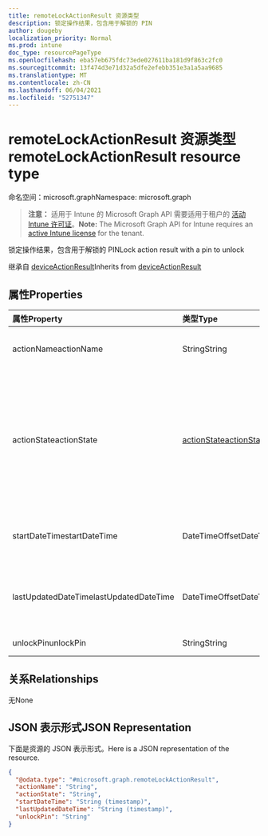 ```yaml
---
title: remoteLockActionResult 资源类型
description: 锁定操作结果，包含用于解锁的 PIN
author: dougeby
localization_priority: Normal
ms.prod: intune
doc_type: resourcePageType
ms.openlocfilehash: eba57eb675fdc73ede027611ba181d9f863c2fc0
ms.sourcegitcommit: 13f474d3e71d32a5dfe2efebb351e3a1a5aa9685
ms.translationtype: MT
ms.contentlocale: zh-CN
ms.lasthandoff: 06/04/2021
ms.locfileid: "52751347"
---
```

# <a name="remotelockactionresult-resource-type"></a><span data-ttu-id="1ca7d-103">remoteLockActionResult 资源类型</span><span class="sxs-lookup"><span data-stu-id="1ca7d-103">remoteLockActionResult resource type</span></span>

<span data-ttu-id="1ca7d-104">命名空间：microsoft.graph</span><span class="sxs-lookup"><span data-stu-id="1ca7d-104">Namespace: microsoft.graph</span></span>

> <span data-ttu-id="1ca7d-105">**注意：** 适用于 Intune 的 Microsoft Graph API 需要适用于租户的 [活动 Intune 许可证](https://go.microsoft.com/fwlink/?linkid=839381)。</span><span class="sxs-lookup"><span data-stu-id="1ca7d-105">**Note:** The Microsoft Graph API for Intune requires an [active Intune license](https://go.microsoft.com/fwlink/?linkid=839381) for the tenant.</span></span>

<span data-ttu-id="1ca7d-106">锁定操作结果，包含用于解锁的 PIN</span><span class="sxs-lookup"><span data-stu-id="1ca7d-106">Lock action result with a pin to unlock</span></span>


<span data-ttu-id="1ca7d-107">继承自 [deviceActionResult](../resources/intune-devices-deviceactionresult.md)</span><span class="sxs-lookup"><span data-stu-id="1ca7d-107">Inherits from [deviceActionResult](../resources/intune-devices-deviceactionresult.md)</span></span>

## <a name="properties"></a><span data-ttu-id="1ca7d-108">属性</span><span class="sxs-lookup"><span data-stu-id="1ca7d-108">Properties</span></span>
|<span data-ttu-id="1ca7d-109">属性</span><span class="sxs-lookup"><span data-stu-id="1ca7d-109">Property</span></span>|<span data-ttu-id="1ca7d-110">类型</span><span class="sxs-lookup"><span data-stu-id="1ca7d-110">Type</span></span>|<span data-ttu-id="1ca7d-111">说明</span><span class="sxs-lookup"><span data-stu-id="1ca7d-111">Description</span></span>|
|:---|:---|:---|
|<span data-ttu-id="1ca7d-112">actionName</span><span class="sxs-lookup"><span data-stu-id="1ca7d-112">actionName</span></span>|<span data-ttu-id="1ca7d-113">String</span><span class="sxs-lookup"><span data-stu-id="1ca7d-113">String</span></span>|<span data-ttu-id="1ca7d-114">操作名称 继承自 [deviceActionResult](../resources/intune-devices-deviceactionresult.md)</span><span class="sxs-lookup"><span data-stu-id="1ca7d-114">Action name Inherited from [deviceActionResult](../resources/intune-devices-deviceactionresult.md)</span></span>|
|<span data-ttu-id="1ca7d-115">actionState</span><span class="sxs-lookup"><span data-stu-id="1ca7d-115">actionState</span></span>|[<span data-ttu-id="1ca7d-116">actionState</span><span class="sxs-lookup"><span data-stu-id="1ca7d-116">actionState</span></span>](../resources/intune-devices-actionstate.md)|<span data-ttu-id="1ca7d-117">操作的状态 继承自 [deviceActionResult](../resources/intune-devices-deviceactionresult.md)。</span><span class="sxs-lookup"><span data-stu-id="1ca7d-117">State of the action Inherited from [deviceActionResult](../resources/intune-devices-deviceactionresult.md).</span></span> <span data-ttu-id="1ca7d-118">可取值为：`none`、`pending`、`canceled`、`active`、`done`、`failed` 或 `notSupported`。</span><span class="sxs-lookup"><span data-stu-id="1ca7d-118">Possible values are: `none`, `pending`, `canceled`, `active`, `done`, `failed`, `notSupported`.</span></span>|
|<span data-ttu-id="1ca7d-119">startDateTime</span><span class="sxs-lookup"><span data-stu-id="1ca7d-119">startDateTime</span></span>|<span data-ttu-id="1ca7d-120">DateTimeOffset</span><span class="sxs-lookup"><span data-stu-id="1ca7d-120">DateTimeOffset</span></span>|<span data-ttu-id="1ca7d-121">操作启动的时间 继承自 [deviceActionResult](../resources/intune-devices-deviceactionresult.md)</span><span class="sxs-lookup"><span data-stu-id="1ca7d-121">Time the action was initiated Inherited from [deviceActionResult](../resources/intune-devices-deviceactionresult.md)</span></span>|
|<span data-ttu-id="1ca7d-122">lastUpdatedDateTime</span><span class="sxs-lookup"><span data-stu-id="1ca7d-122">lastUpdatedDateTime</span></span>|<span data-ttu-id="1ca7d-123">DateTimeOffset</span><span class="sxs-lookup"><span data-stu-id="1ca7d-123">DateTimeOffset</span></span>|<span data-ttu-id="1ca7d-124">上次更新操作状态的时间 继承自 [deviceActionResult](../resources/intune-devices-deviceactionresult.md)</span><span class="sxs-lookup"><span data-stu-id="1ca7d-124">Time the action state was last updated Inherited from [deviceActionResult](../resources/intune-devices-deviceactionresult.md)</span></span>|
|<span data-ttu-id="1ca7d-125">unlockPin</span><span class="sxs-lookup"><span data-stu-id="1ca7d-125">unlockPin</span></span>|<span data-ttu-id="1ca7d-126">String</span><span class="sxs-lookup"><span data-stu-id="1ca7d-126">String</span></span>|<span data-ttu-id="1ca7d-127">用于解锁客户端的 PIN</span><span class="sxs-lookup"><span data-stu-id="1ca7d-127">Pin to unlock the client</span></span>|

## <a name="relationships"></a><span data-ttu-id="1ca7d-128">关系</span><span class="sxs-lookup"><span data-stu-id="1ca7d-128">Relationships</span></span>
<span data-ttu-id="1ca7d-129">无</span><span class="sxs-lookup"><span data-stu-id="1ca7d-129">None</span></span>

## <a name="json-representation"></a><span data-ttu-id="1ca7d-130">JSON 表示形式</span><span class="sxs-lookup"><span data-stu-id="1ca7d-130">JSON Representation</span></span>
<span data-ttu-id="1ca7d-131">下面是资源的 JSON 表示形式。</span><span class="sxs-lookup"><span data-stu-id="1ca7d-131">Here is a JSON representation of the resource.</span></span>
<!-- {
  "blockType": "resource",
  "@odata.type": "microsoft.graph.remoteLockActionResult"
}
-->
``` json
{
  "@odata.type": "#microsoft.graph.remoteLockActionResult",
  "actionName": "String",
  "actionState": "String",
  "startDateTime": "String (timestamp)",
  "lastUpdatedDateTime": "String (timestamp)",
  "unlockPin": "String"
}
```




